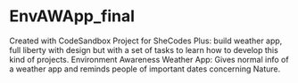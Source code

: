 # EnvAWApp_final
Created with CodeSandbox
Project for SheCodes Plus: build weather app, full liberty with design but with a set of tasks to learn how to develop this kind of projects.
Environment Awareness Weather App: Gives normal info of a weather app and reminds people of important dates concerning Nature.  
